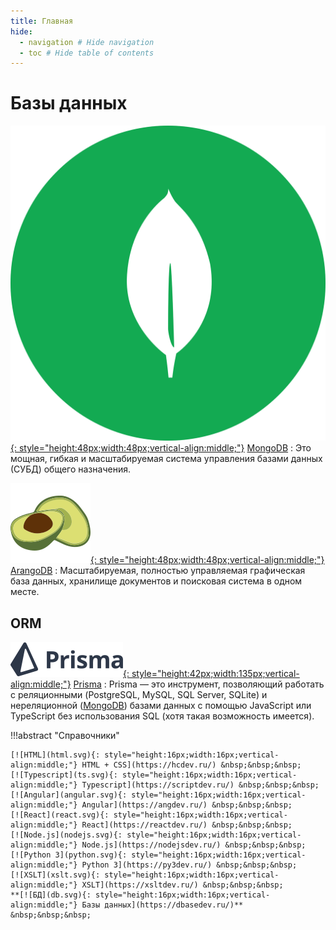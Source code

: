 ```yaml
---
title: Главная
hide:
  - navigation # Hide navigation
  - toc # Hide table of contents
---
```


# Базы данных

[![MongoDB](mongodb.svg){: style="height:48px;width:48px;vertical-align:middle;"}](/mongodb/)
[MongoDB](/mongodb/)
: Это мощная, гибкая и масштабируемая система управления базами данных (СУБД) общего назначения.

[![ArangoDB](arangodb.svg){: style="height:48px;width:48px;vertical-align:middle;"}](/arangodb/)
[ArangoDB](/arangodb/)
: Масштабируемая, полностью управляемая графическая база данных, хранилище документов и поисковая система в одном месте.

## ORM

[![Prisma](prisma-orm/logo-prisma.svg){: style="height:42px;width:135px;vertical-align:middle;"}](prisma-orm/index.md)
[Prisma](prisma-orm/index.md)
: Prisma — это инструмент, позволяющий работать с реляционными (PostgreSQL, MySQL, SQL Server, SQLite) и нереляционной ([MongoDB](/mongodb/)) базами данных с помощью JavaScript или TypeScript без использования SQL (хотя такая возможность имеется).

<!--
https://github.com/brianc/node-postgres-docs
-->

!!!abstract "Справочники"

    [![HTML](html.svg){: style="height:16px;width:16px;vertical-align:middle;"} HTML + CSS](https://hcdev.ru/) &nbsp;&nbsp;&nbsp;
    [![Typescript](ts.svg){: style="height:16px;width:16px;vertical-align:middle;"} Typescript](https://scriptdev.ru/) &nbsp;&nbsp;&nbsp;
    [![Angular](angular.svg){: style="height:16px;width:16px;vertical-align:middle;"} Angular](https://angdev.ru/) &nbsp;&nbsp;&nbsp;
    [![React](react.svg){: style="height:16px;width:16px;vertical-align:middle;"} React](https://reactdev.ru/) &nbsp;&nbsp;&nbsp;
    [![Node.js](nodejs.svg){: style="height:16px;width:16px;vertical-align:middle;"} Node.js](https://nodejsdev.ru/) &nbsp;&nbsp;&nbsp;
    [![Python 3](python.svg){: style="height:16px;width:16px;vertical-align:middle;"} Python 3](https://py3dev.ru/) &nbsp;&nbsp;&nbsp;
    [![XSLT](xslt.svg){: style="height:16px;width:16px;vertical-align:middle;"} XSLT](https://xsltdev.ru/) &nbsp;&nbsp;&nbsp;
    **[![БД](db.svg){: style="height:16px;width:16px;vertical-align:middle;"} Базы данных](https://dbasedev.ru/)** &nbsp;&nbsp;&nbsp;
